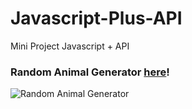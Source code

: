# Javascript-Plus-API
Mini Project Javascript + API

### Random Animal Generator [here](https://github.com/watripledouble/Javascript-Plus-API/tree/main/Random%20Animal%20Generator)!

![Random Animal Generator](https://i.pinimg.com/564x/c6/25/6a/c6256a7369713b887bd7cd3a7536473a.jpg)
